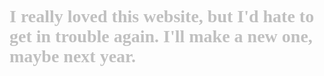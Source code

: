 <head>

  
  <style>
    @font-face {
  font-family: 'Font';
  src: url('Font.ttf') format('truetype');
}
    h1 {
  font-family: 'Font';
   color: #c0c0c0;
}
    </style>
  <title>Fun while iit lasted.</title>
  </body>
  <h1>I really loved this website, but I'd hate to get in trouble again. I'll make a new one, maybe next year.
</head>
 
